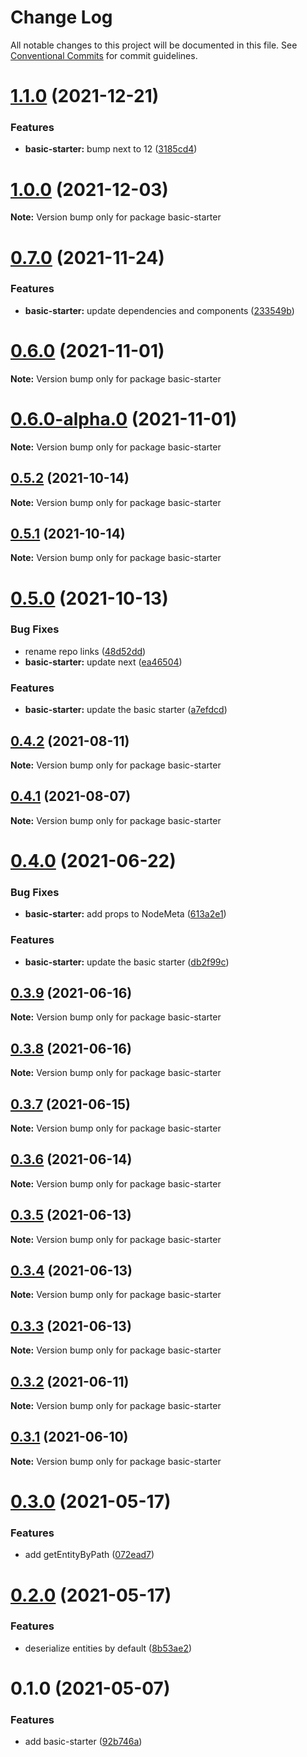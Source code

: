 # Change Log

All notable changes to this project will be documented in this file.
See [Conventional Commits](https://conventionalcommits.org) for commit guidelines.

# [1.1.0](https://github.com/chapter-three/next-drupal/compare/basic-starter@1.0.0...basic-starter@1.1.0) (2021-12-21)


### Features

* **basic-starter:** bump next to 12 ([3185cd4](https://github.com/chapter-three/next-drupal/commit/3185cd4f720e87e91d2a03e335729a6ae8df4e78))





# [1.0.0](https://github.com/chapter-three/next-drupal/compare/basic-starter@0.7.0...basic-starter@1.0.0) (2021-12-03)

**Note:** Version bump only for package basic-starter





# [0.7.0](https://github.com/chapter-three/next-drupal/compare/basic-starter@0.6.0...basic-starter@0.7.0) (2021-11-24)


### Features

* **basic-starter:** update dependencies and components ([233549b](https://github.com/chapter-three/next-drupal/commit/233549b1c2c3f401fac9b4290dcbe53682670d2f))





# [0.6.0](https://github.com/chapter-three/next-drupal/compare/basic-starter@0.6.0-alpha.0...basic-starter@0.6.0) (2021-11-01)

**Note:** Version bump only for package basic-starter





# [0.6.0-alpha.0](https://github.com/chapter-three/next-drupal/compare/basic-starter@0.5.2...basic-starter@0.6.0-alpha.0) (2021-11-01)

**Note:** Version bump only for package basic-starter





## [0.5.2](https://github.com/chapter-three/next-drupal/compare/basic-starter@0.5.1...basic-starter@0.5.2) (2021-10-14)

**Note:** Version bump only for package basic-starter





## [0.5.1](https://github.com/chapter-three/next-drupal/compare/basic-starter@0.5.0...basic-starter@0.5.1) (2021-10-14)

**Note:** Version bump only for package basic-starter





# [0.5.0](https://github.com/chapter-three/next-drupal/compare/basic-starter@0.4.2...basic-starter@0.5.0) (2021-10-13)


### Bug Fixes

* rename repo links ([48d52dd](https://github.com/chapter-three/next-drupal/commit/48d52dde79f69396ef706d152c03670117b6a480))
* **basic-starter:** update next ([ea46504](https://github.com/chapter-three/next-drupal/commit/ea465044bec1865bab850f588e856be2fcaaf34c))


### Features

* **basic-starter:** update the basic starter ([a7efdcd](https://github.com/chapter-three/next-drupal/commit/a7efdcdf2fb38057027aad12e11e63ba21318b32))





## [0.4.2](https://github.com/chapter-three/next-drupal/compare/basic-starter@0.4.1...basic-starter@0.4.2) (2021-08-11)

**Note:** Version bump only for package basic-starter





## [0.4.1](https://github.com/chapter-three/next-drupal/compare/basic-starter@0.4.0...basic-starter@0.4.1) (2021-08-07)

**Note:** Version bump only for package basic-starter





# [0.4.0](https://github.com/chapter-three/next-drupal/compare/basic-starter@0.3.9...basic-starter@0.4.0) (2021-06-22)


### Bug Fixes

* **basic-starter:** add props to NodeMeta ([613a2e1](https://github.com/chapter-three/next-drupal/commit/613a2e1c732b2fe94538ffdd66e42d3af60d0088))


### Features

* **basic-starter:** update the basic starter ([db2f99c](https://github.com/chapter-three/next-drupal/commit/db2f99c3872a7e46cedcad66650b6f03fd645dbb))





## [0.3.9](https://github.com/chapter-three/next-drupal/compare/basic-starter@0.3.8...basic-starter@0.3.9) (2021-06-16)

**Note:** Version bump only for package basic-starter





## [0.3.8](https://github.com/chapter-three/next-drupal/compare/basic-starter@0.3.7...basic-starter@0.3.8) (2021-06-16)

**Note:** Version bump only for package basic-starter





## [0.3.7](https://github.com/chapter-three/next-drupal/compare/basic-starter@0.3.6...basic-starter@0.3.7) (2021-06-15)

**Note:** Version bump only for package basic-starter





## [0.3.6](https://github.com/chapter-three/next-drupal/compare/basic-starter@0.3.5...basic-starter@0.3.6) (2021-06-14)

**Note:** Version bump only for package basic-starter





## [0.3.5](https://github.com/chapter-three/next-drupal/compare/basic-starter@0.3.4...basic-starter@0.3.5) (2021-06-13)

**Note:** Version bump only for package basic-starter





## [0.3.4](https://github.com/chapter-three/next-drupal/compare/basic-starter@0.3.3...basic-starter@0.3.4) (2021-06-13)

**Note:** Version bump only for package basic-starter





## [0.3.3](https://github.com/chapter-three/next-drupal/compare/basic-starter@0.3.2...basic-starter@0.3.3) (2021-06-13)

**Note:** Version bump only for package basic-starter





## [0.3.2](https://github.com/chapter-three/next-drupal/compare/basic-starter@0.3.1...basic-starter@0.3.2) (2021-06-11)

**Note:** Version bump only for package basic-starter





## [0.3.1](https://github.com/chapter-three/next-drupal/compare/basic-starter@0.3.0...basic-starter@0.3.1) (2021-06-10)

**Note:** Version bump only for package basic-starter





# [0.3.0](https://github.com/chapter-three/next-drupal/compare/basic-starter@0.2.0...basic-starter@0.3.0) (2021-05-17)


### Features

* add getEntityByPath ([072ead7](https://github.com/chapter-three/next-drupal/commit/072ead7ecc3b7f158e4b81e03d17f0bf1a5b511c))





# [0.2.0](https://github.com/chapter-three/next-drupal/compare/basic-starter@0.1.0...basic-starter@0.2.0) (2021-05-17)


### Features

* deserialize entities by default ([8b53ae2](https://github.com/chapter-three/next-drupal/commit/8b53ae222717b8983568194373be04903944a032))





# 0.1.0 (2021-05-07)


### Features

* add basic-starter ([92b746a](https://github.com/chapter-three/next-drupal/commit/92b746aef6b59d893cb3c2f49d35d7dcc733c7c8))
